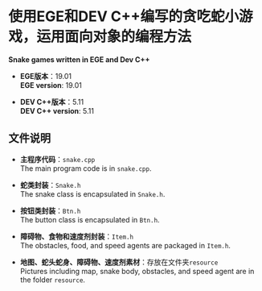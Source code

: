 # 使用EGE和DEV C++编写的贪吃蛇小游戏，运用面向对象的编程方法
**Snake games written in EGE and Dev C++**

- **EGE版本**：19.01  
  **EGE version**: 19.01

- **DEV C++版本**：5.11  
  **DEV C++ version**: 5.11

## 文件说明  
- **主程序代码**：`snake.cpp`  
  The main program code is in `snake.cpp`.
  
- **蛇类封装**：`Snake.h`  
  The snake class is encapsulated in `Snake.h`.
  
- **按钮类封装**：`Btn.h`  
  The button class is encapsulated in `Btn.h`.
  
- **障碍物、食物和速度剂封装**：`Item.h`  
  The obstacles, food, and speed agents are packaged in `Item.h`.

- **地图、蛇头蛇身、障碍物、速度剂素材**：存放在文件夹`resource`  
  Pictures including map, snake body, obstacles, and speed agent are in the folder `resource`.
